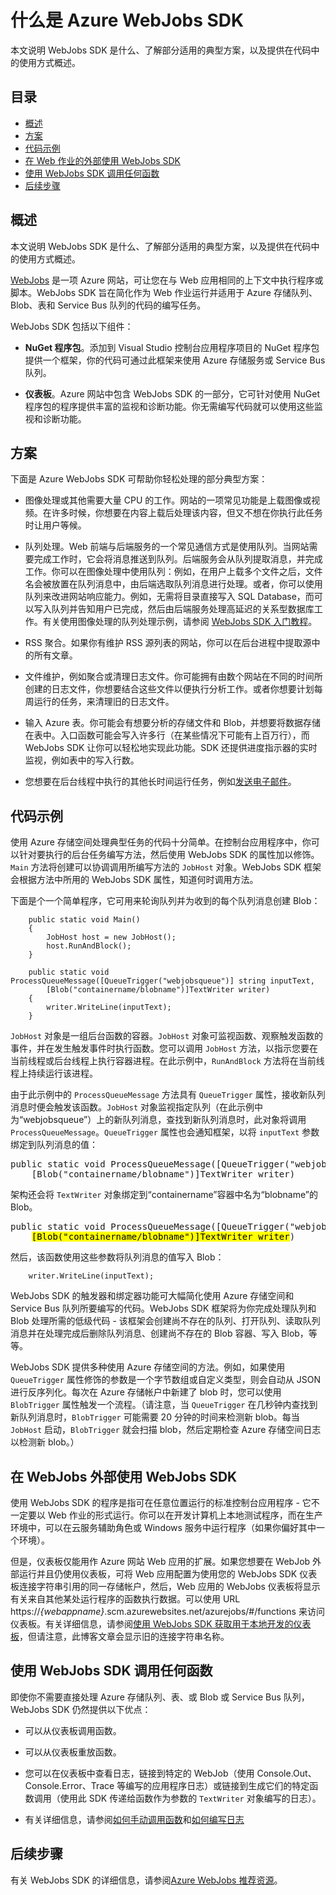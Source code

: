 <properties 
	pageTitle="什么是 Azure WebJobs SDK" 
	description="Azure WebJobs SDK 简介。介绍 SDK 的定义，它适用的典型方案，以及代码示例。" 
	services="app-service\web, storage" 
	documentationCenter=".net" 
	authors="tdykstra" 
	manager="wpickett" 
	editor="jimbe"/>

<tags 
	ms.service="app-service-web" 
	ms.date="06/29/2015" 
	wacn.date="08/29/2015"/>

# 什么是 Azure WebJobs SDK

本文说明 WebJobs SDK 是什么、了解部分适用的典型方案，以及提供在代码中的使用方式概述。

## 目录

- [概述](#overview)
- [方案](#scenarios)
- [代码示例](#code)
- [在 Web 作业的外部使用 WebJobs SDK](#workerrole)
- [使用 WebJobs SDK 调用任何函数](#nostorage)
- [后续步骤](#nextsteps)

## <a id="overview"></a>概述

本文说明 WebJobs SDK 是什么、了解部分适用的典型方案，以及提供在代码中的使用方式概述。

[WebJobs](/documentation/articles/websites-webjobs-resources) 是一项 Azure 网站，可让您在与 Web 应用相同的上下文中执行程序或脚本。WebJobs SDK 旨在简化作为 Web 作业运行并适用于 Azure 存储队列、Blob、表和 Service Bus 队列的代码的编写任务。

WebJobs SDK 包括以下组件：

* **NuGet 程序包**。添加到 Visual Studio 控制台应用程序项目的 NuGet 程序包提供一个框架，你的代码可通过此框架来使用 Azure 存储服务或 Service Bus 队列。   
  
* **仪表板**。Azure 网站中包含 WebJobs SDK 的一部分，它可针对使用 NuGet 程序包的程序提供丰富的监视和诊断功能。你无需编写代码就可以使用这些监视和诊断功能。

## <a id="scenarios"></a>方案

下面是 Azure WebJobs SDK 可帮助你轻松处理的部分典型方案：

* 图像处理或其他需要大量 CPU 的工作。网站的一项常见功能是上载图像或视频。在许多时候，你想要在内容上载后处理该内容，但又不想在你执行此任务时让用户等候。

* 队列处理。Web 前端与后端服务的一个常见通信方式是使用队列。当网站需要完成工作时，它会将消息推送到队列。后端服务会从队列提取消息，并完成工作。你可以在图像处理中使用队列：例如，在用户上载多个文件之后，文件名会被放置在队列消息中，由后端选取队列消息进行处理。或者，你可以使用队列来改进网站响应能力。例如，无需将目录直接写入 SQL Database，而可以写入队列并告知用户已完成，然后由后端服务处理高延迟的关系型数据库工作。有关使用图像处理的队列处理示例，请参阅 [WebJobs SDK 入门教程](/documentation/articles/websites-dotnet-webjobs-sdk-get-started)。

* RSS 聚合。如果你有维护 RSS 源列表的网站，你可以在后台进程中提取源中的所有文章。

* 文件维护，例如聚合或清理日志文件。你可能拥有由数个网站在不同的时间所创建的日志文件，你想要结合这些文件以便执行分析工作。或者你想要计划每周运行的任务，来清理旧的日志文件。

* 输入 Azure 表。你可能会有想要分析的存储文件和 Blob，并想要将数据存储在表中。入口函数可能会写入许多行（在某些情况下可能有上百万行），而 WebJobs SDK 让你可以轻松地实现此功能。SDK 还提供进度指示器的实时监视，例如表中的写入行数。

* 您想要在后台线程中执行的其他长时间运行任务，例如[发送电子邮件](https://github.com/victorhurdugaci/AzureWebJobsSamples/tree/master/SendEmailOnFailure)。

## <a id="code"></a>代码示例

使用 Azure 存储空间处理典型任务的代码十分简单。在控制台应用程序中，你可以针对要执行的后台任务编写方法，然后使用 WebJobs SDK 的属性加以修饰。`Main` 方法将创建可以协调调用所编写方法的 `JobHost` 对象。WebJobs SDK 框架会根据方法中所用的 WebJobs SDK 属性，知道何时调用方法。

下面是个一个简单程序，它可用来轮询队列并为收到的每个队列消息创建 Blob：

		public static void Main()
		{
		    JobHost host = new JobHost();
		    host.RunAndBlock();
		}

		public static void ProcessQueueMessage([QueueTrigger("webjobsqueue")] string inputText, 
            [Blob("containername/blobname")]TextWriter writer)
		{
		    writer.WriteLine(inputText);
		}

`JobHost` 对象是一组后台函数的容器。`JobHost` 对象可监视函数、观察触发函数的事件，并在发生触发事件时执行函数。您可以调用 `JobHost` 方法，以指示您要在当前线程或后台线程上执行容器进程。在此示例中，`RunAndBlock` 方法将在当前线程上持续运行该进程。

由于此示例中的 `ProcessQueueMessage` 方法具有 `QueueTrigger` 属性，接收新队列消息时便会触发该函数。`JobHost` 对象监视指定队列（在此示例中为“webjobsqueue”）上的新队列消息，查找到新队列消息时，此对象将调用 `ProcessQueueMessage`。`QueueTrigger` 属性也会通知框架，以将 `inputText` 参数绑定到队列消息的值：

<pre class="prettyprint">public static void ProcessQueueMessage([QueueTrigger("webjobsqueue")]] <mark>string inputText</mark>,
    [Blob("containername/blobname")]TextWriter writer)</pre>

架构还会将 `TextWriter` 对象绑定到“containername”容器中名为“blobname”的 Blob。

<pre class="prettyprint">public static void ProcessQueueMessage([QueueTrigger("webjobsqueue")]] string inputText,
    <mark>[Blob("containername/blobname")]TextWriter writer</mark>)</pre>

然后，该函数使用这些参数将队列消息的值写入 Blob：

		writer.WriteLine(inputText);

WebJobs SDK 的触发器和绑定器功能可大幅简化使用 Azure 存储空间和 Service Bus 队列所要编写的代码。WebJobs SDK 框架将为你完成处理队列和 Blob 处理所需的低级代码 - 该框架会创建尚不存在的队列、打开队列、读取队列消息并在处理完成后删除队列消息、创建尚不存在的 Blob 容器、写入 Blob，等等。

WebJobs SDK 提供多种使用 Azure 存储空间的方法。例如，如果使用 `QueueTrigger` 属性修饰的参数是一个字节数组或自定义类型，则会自动从 JSON 进行反序列化。每次在 Azure 存储帐户中新建了 blob 时，您可以使用 `BlobTrigger` 属性触发一个流程。（请注意，当 `QueueTrigger` 在几秒钟内查找到新队列消息时，`BlobTrigger` 可能需要 20 分钟的时间来检测新 blob。每当 `JobHost` 启动，`BlobTrigger` 就会扫描 blob，然后定期检查 Azure 存储空间日志以检测新 blob。）

## <a id="workerrole"></a>在 WebJobs 外部使用 WebJobs SDK

使用 WebJobs SDK 的程序是指可在任意位置运行的标准控制台应用程序 - 它不一定要以 Web 作业的形式运行。你可以在开发计算机上本地测试程序，而在生产环境中，可以在云服务辅助角色或 Windows 服务中运行程序（如果你偏好其中一个环境）。

但是，仪表板仅能用作 Azure 网站 Web 应用的扩展。如果您想要在 WebJob 外部运行并且仍使用仪表板，可将 Web 应用配置为使用您的 WebJobs SDK 仪表板连接字符串引用的同一存储帐户，然后，Web 应用的 WebJobs 仪表板将显示有关来自其他某处运行程序的函数执行数据。可以使用 URL https://*{webappname}*.scm.azurewebsites.net/azurejobs/#/functions 来访问仪表板。有关详细信息，请参阅[使用 WebJobs SDK 获取用于本地开发的仪表板](http://blogs.msdn.com/b/jmstall/archive/2014/01/27/getting-a-dashboard-for-local-development-with-the-webjobs-sdk.aspx)，但请注意，此博客文章会显示旧的连接字符串名称。

## <a id="nostorage"></a>使用 WebJobs SDK 调用任何函数

即使你不需要直接处理 Azure 存储队列、表、或 Blob 或 Service Bus 队列，WebJobs SDK 仍然提供以下优点：

* 可以从仪表板调用函数。
* 可以从仪表板重放函数。
* 您可以在仪表板中查看日志，链接到特定的 WebJob（使用 Console.Out、Console.Error、Trace 等编写的应用程序日志）或链接到生成它们的特定函数调用（使用此 SDK 传递给函数作为参数的 `TextWriter` 对象编写的日志）。 

* 有关详细信息，请参阅[如何手动调用函数](/documentation/articles/websites-dotnet-webjobs-sdk-storage-queues-how-to#manual)和[如何编写日志](/documentation/articles/websites-dotnet-webjobs-sdk-storage-queues-how-to#logs)

## <a id="nextsteps"></a>后续步骤

有关 WebJobs SDK 的详细信息，请参阅[Azure WebJobs 推荐资源](/documentation/articles/websites-webjobs-resources/
)。
 

<!---HONumber=67-->